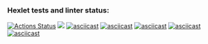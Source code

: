 ### Hexlet tests and linter status:

[![Actions Status](https://github.com/wq4rsz/frontend-project-44/workflows/hexlet-check/badge.svg)](https://github.com/wq4rsz/frontend-project-44/actions)
<a href="https://codeclimate.com/github/wq4rsz/frontend-project-44/maintainability"><img src="https://api.codeclimate.com/v1/badges/19a2299076ce04608a0b/maintainability" /></a>
[![asciicast](https://asciinema.org/a/PzwZoLrj1YPpRLSfIhkYIRMLy.svg)](https://asciinema.org/a/PzwZoLrj1YPpRLSfIhkYIRMLy)
[![asciicast](https://asciinema.org/a/VKMpgnYBRNQrWYWyPmKynNEZj.svg)](https://asciinema.org/a/VKMpgnYBRNQrWYWyPmKynNEZj)
[![asciicast](https://asciinema.org/a/4Ua26pmFoJCuXdKvqMICXEUXT.svg)](https://asciinema.org/a/4Ua26pmFoJCuXdKvqMICXEUXT)
[![asciicast](https://asciinema.org/a/2JbBaVFzHPPkMzMZZ58Kuo5H4.svg)](https://asciinema.org/a/2JbBaVFzHPPkMzMZZ58Kuo5H4)
[![asciicast](https://asciinema.org/a/gQne8cUqROWJtzDVR0Zy6AmxQ.svg)](https://asciinema.org/a/gQne8cUqROWJtzDVR0Zy6AmxQ)
